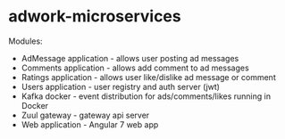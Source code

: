 # adwork-microservices

Modules:
* AdMessage application - allows user posting ad messages
* Comments application - allows add comment to ad messages
* Ratings application - allows user like/dislike ad message or comment
* Users application - user registry and auth server (jwt)
* Kafka docker - event distribution for ads/comments/likes running in Docker
* Zuul gateway - gateway api server
* Web application - Angular 7 web app

